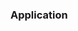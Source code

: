 ### Application

<img scr="https://static10.tgstat.ru/channels/_0/6b/6bf9764eb493853a617b18abb33e3d20.jpg" alt="">
<img scr="https://thumbs.gfycat.com/CalmKeyEidolonhelvum-max-1mb.gif" alt="">